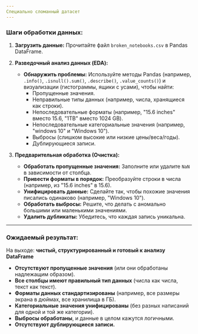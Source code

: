 ```yaml
---
Специально сломанный датасет
---
```


### Шаги обработки данных:

1.  **Загрузить данные:** Прочитайте файл `broken_notebooks.csv` в Pandas DataFrame.
2.  **Разведочный анализ данных (EDA):**
    * **Обнаружить проблемы:** Используйте методы Pandas (например, `.info()`, `.isnull().sum()`, `.describe()`, `.value_counts()`) и визуализации (гистограммы, ящики с усами), чтобы найти:
        * Пропущенные значения.
        * Неправильные типы данных (например, числа, хранящиеся как строки).
        * Непоследовательные форматы (например, "15.6 inches" вместо 15.6, "1TB" вместо 1024 GB).
        * Непоследовательные категориальные значения (например, "windows 10" и "Windows 10").
        * Выбросы (слишком высокие или низкие цены/веса/годы).
        * Дублирующиеся записи.

3.  **Предварительная обработка (Очистка):**
    * **Обработать пропущенные значения:** Заполните или удалите `NaN` в зависимости от столбца.
    * **Привести форматы в порядок:** Преобразуйте строки в числа (например, из "15.6 inches" в 15.6).
    * **Унифицировать данные:** Сделайте так, чтобы похожие значения писались одинаково (например, "Windows 10").
    * **Обработать выбросы:** Решите, что делать с аномально большими или маленькими значениями.
    * **Удалить дубликаты:** Убедитесь, что каждая запись уникальна.

---

### Ожидаемый результат:

На выходе: **чистый, структурированный и готовый к анализу DataFrame**

* **Отсутствуют пропущенные значения** (или они обработаны надлежащим образом).
* **Все столбцы имеют правильный тип данных** (числа как числа, текст как текст).
* **Форматы данных стандартизированы** (например, все размеры экрана в дюймах, все хранилища в ГБ).
* **Категориальные значения унифицированы** (без разных написаний для одной и той же категории).
* **Выбросы обработаны**, и данные в целом кажутся логичными.
* **Отсутствуют дублирующиеся записи.**
